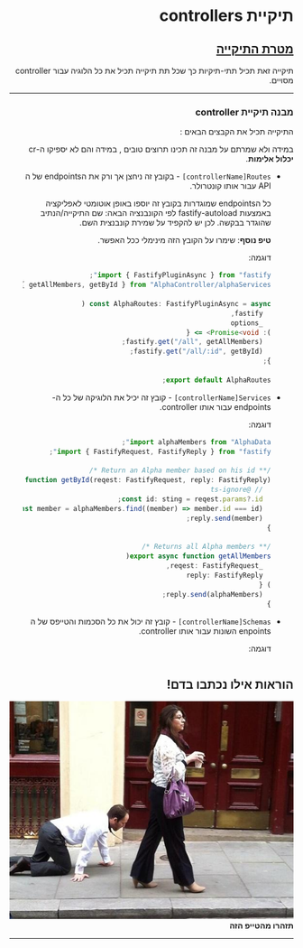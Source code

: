 <div dir="rtl">

# תיקיית controllers

## <u>מטרת התיקייה </u>

תיקייה זאת תכיל תתי-תיקיות כך שכל תת תיקייה תכיל את כל הלוגיה עבור controller מסויים.

---

### מבנה תיקיית controller

התיקייה תכיל את הקבצים הבאים :

במידה ולא שמרתם על מבנה זה תכינו תרוצים טובים , במידה והם לא יספיקו ה-cr **יכלול אלימות**.

<ul>
<li>
 <p>
 <code dir="ltr">[controllerName]Routes</code> -
בקובץ זה ניחצן אך ורק את הendpoints של ה API עבור אותו קונטרולר.

כל הendpoints שמוגדרות בקובץ זה יוספו באופן אוטומטי לאפליקציה באמצעות fastify-autoload לפי הקונבנציה הבאה: שם התיקייה/הנתיב שהוגדר בבקשה. לכן יש להקפיד על שמירת קונבנצית השם.

**טיפ נוסף**: שימרו על הקובץ הזה מינימלי ככל האפשר.

 </p>
</li>
דוגמה:

```ts
import { FastifyPluginAsync } from "fastify";
import { getAllMembers, getById } from "AlphaController/alphaServices";

const AlphaRoutes: FastifyPluginAsync = async (
  fastify,
  _options
): Promise<void> => {
  fastify.get("/all", getAllMembers);
  fastify.get("/all/:id", getById);
};

export default AlphaRoutes;
```

<li>
 <p>
 <code dir="ltr">[controllerName]Services</code> - קובץ זה יכיל את  הלוגיקה של כל ה-endpoints עבור אותו controller.
 </p>
</li>

דוגמה:

```ts
import alphaMembers from "AlphaData";
import { FastifyRequest, FastifyReply } from "fastify";

/** Return an Alpha member based on his id */
export async function getById(reqest: FastifyRequest, reply: FastifyReply) {
  // @ts-ignore
  const id: sting = reqest.params?.id;
  const member = alphaMembers.find((member) => member.id === id);
  reply.send(member);
}

/** Returns all Alpha members */
export async function getAllMembers(
  _reqest: FastifyRequest,
  reply: FastifyReply
) {
  reply.send(alphaMembers);
}
```

<li>
 <p>
 <code dir="ltr">[controllerName]Schemas</code> - קובץ זה יכול את כל הסכמות והטייפס של ה enpoints השונות עבור אותו controller.
 </p>
</li>
דוגמה:

```ts

```

</ul>

## **הוראות אילו נכתבו בדם!**

![רחמני במערכת יחסים](../../static/controller.jpg "רחמני במערכת יחסים")
**תזהרו מהטייפ הזה**

---

</div>
